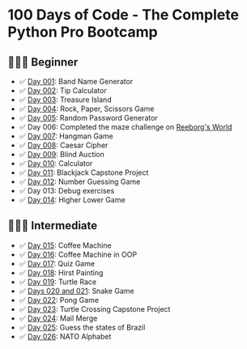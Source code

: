 # 100 Days of Code - The Complete Python Pro Bootcamp

## 👨🏻‍🎓 Beginner

- :white_check_mark: [Day 001](day-001): Band Name Generator 
- :white_check_mark: [Day 002](day-002): Tip Calculator
- :white_check_mark: [Day 003](day-003): Treasure Island
- :white_check_mark: [Day 004](day-004): Rock, Paper, Scissors Game
- :white_check_mark: [Day 005](day-005): Random Password Generator
- :white_check_mark: Day 006: Completed the maze challenge on [Reeborg's World](https://reeborg.ca/index_en.html)
- :white_check_mark: [Day 007](day-007): Hangman Game
- :white_check_mark: [Day 008](day-008): Caesar Cipher
- :white_check_mark: [Day 009](day-009): Blind Auction
- :white_check_mark: [Day 010](day-010): Calculator
- :white_check_mark: [Day 011](day-011): Blackjack Capstone Project
- :white_check_mark: [Day 012](day-012): Number Guessing Game
- :white_check_mark: Day 013: Debug exercises
- :white_check_mark: [Day 014](day-014): Higher Lower Game

## 🏋🏻‍♂ Intermediate

- :white_check_mark: [Day 015](day-015): Coffee Machine
- :white_check_mark: [Day 016](day-016): Coffee Machine in OOP
- :white_check_mark: [Day 017](day-017): Quiz Game
- :white_check_mark: [Day 018](day-018): Hirst Painting
- :white_check_mark: [Day 019](day-019): Turtle Race
- :white_check_mark: [Days 020 and 021](day-020-and-021): Snake Game
- :white_check_mark: [Day 022](day-022): Pong Game
- :white_check_mark: [Day 023](day-023): Turtle Crossing Capstone Project
- :white_check_mark: [Day 024](day-024): Mail Merge
- :white_check_mark: [Day 025](day-025): Guess the states of Brazil
- :white_check_mark: [Day 026](day-026): NATO Alphabet